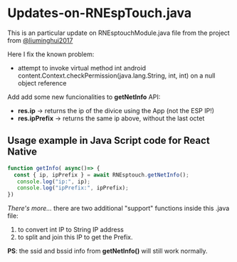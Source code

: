 # Updates-on-RNEspTouch.java

This is an particular update on  RNEsptouchModule.java file from the project from [@liuminghui2017](https://github.com/liuminghui2017/react-native-esptouch)

Here I fix the known problem:

* attempt to invoke virtual method int android content.Context.checkPermission(java.lang.String, int, int) on a null object reference

Add add some new funcionalities to **getNetInfo** API:

* **res.ip** -> returns the ip of the divice using the App (not the ESP IP!)
* **res.ipPrefix** -> returns the same ip above, without the last octet

## Usage example in Java Script code for React Native

```js
function getInfo( async()=> {
  const { ip, ipPrefix } = await RNEsptouch.getNetInfo();
   console.log("ip:", ip);
   console.log("ipPrefix:", ipPrefix);
})

```

*There's more...* there are two additional "support" functions inside this .java file:
1) to convert int IP to String IP address
2) to split and join this IP to get the Prefix.


**PS**:  the ssid and bssid info from **getNetInfo()** will still work normally.
